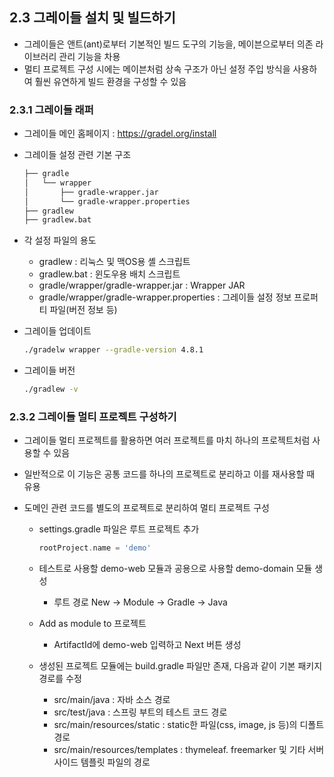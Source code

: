 ## 2.3 그레이들 설치 및 빌드하기

- 그레이들은 앤트(ant)로부터 기본적인 빌드 도구의 기능을, 메이븐으로부터 의존 라이브러리 관리 기능을 차용
- 멀티 프로젝트 구성 시에는 메이븐처럼 상속 구조가 아닌 설정 주입 방식을 사용하여 훨씬 유연하게 빌드 환경을 구성할 수 있음



### 2.3.1 그레이들 래퍼

- 그레이들 메인 홈페이지 : https://gradel.org/install

- 그레이들 설정 관련 기본 구조

  ```bash
  ├── gradle
  │   └── wrapper
  │       ├── gradle-wrapper.jar
  │       └── gradle-wrapper.properties
  ├── gradlew
  ├── gradlew.bat
  ```

- 각 설정 파일의 용도

  - gradlew : 리눅스 및 맥OS용 셸 스크립트
  - gradlew.bat : 윈도우용 배치 스크립트
  - gradle/wrapper/gradle-wrapper.jar : Wrapper JAR
  - gradle/wrapper/gradle-wrapper.properties : 그레이들 설정 정보 프로퍼티 파일(버전 정보 등)

- 그레이들 업데이트

  ```bash
  ./gradelw wrapper --gradle-version 4.8.1
  ```

- 그레이들 버전

  ```bash
  ./gradlew -v
  ```

  

### 2.3.2 그레이들 멀티 프로젝트 구성하기

- 그레이들 멀티 프로젝트를 활용하면 여러 프로젝트를 마치 하나의 프로젝트처럼 사용할 수 있음

- 일반적으로 이 기능은 공통 코드를 하나의 프로젝트로 분리하고 이를 재사용할 때 유용

- 도메인 관련 코드를 별도의 프로젝트로 분리하여 멀티 프로젝트 구성

  - settings.gradle 파일은  루트 프로젝트 추가

    ```groovy
    rootProject.name = 'demo'
    ```

  - 테스트로 사용할 demo-web 모듈과 공용으로 사용할 demo-domain 모듈 생성

    - 루트 경로 New -> Module -> Gradle -> Java

  - Add as module to 프로젝트 

    - ArtifactId에 demo-web 입력하고 Next 버튼 생성

  - 생성된 프로젝트 모듈에는 build.gradle 파일만 존재, 다음과 같이 기본 패키지 경로를 수정

    - src/main/java : 자바 소스 경로
    - src/test/java : 스프링 부트의 테스트 코드 경로
    - src/main/resources/static : static한 파일(css, image, js 등)의 디폴트 경로
    - src/main/resources/templates : thymeleaf. freemarker 및 기타 서버 사이드 템플릿 파일의 경로


